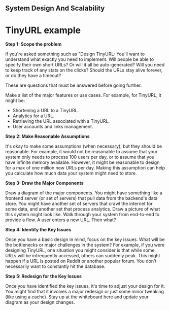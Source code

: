 ## System Design And Scalability

# TinyURL example
**Step 1: Scope the problem**

If you're asked something such as "Design TinyURL: You'll want to understand what exactly
you need to implement. Will people be able to specify their own short URLs? Or will it all
be auto-generated? Will you need to keep track of any stats on the clicks? Should the URLs
stay alive forever, or do they have a timeout?

These are questions that must be answered before going further.

Make a list of the major features or use cases. For example, for TinyURL, it might be:
- Shortening a URL to a TinyURL.
- Analytics for a URL.
- Retrieving the URL associated with a TinyURL.
- User accounts and links management.

**Step 2: Make Reasonable Assumptions**

It's okay to make some assumptions (when necessary), but they should be reasonable.
For example, it would not be reasonable to assume that your system only needs to process 100
users per day, or to assume that you have infinite memory available. However, it might be reasonable
to design for a max of one million new URLs per day. Making this assumption can help you calculate
how much data your system might need to store.

**Step 3: Draw the Major Components**

Draw a diagram of the major components. You might have something like a frontend server
(or set of servers) that pull data from the backend's data store. You might have another
set of servers that crawl the internet for some data, and another set that process analytics.
Draw a picture of what this system might look like.
Walk through your system from end-to-end to provide a flow. A user enters a new URL. Then what?

**Step 4: Identify the Key Issues**

Once you have a basic design in mind, focus on the key issues. What will be the bottlenecks or
major challenges in the system?
For example, if you were designing TinyURL, one situation you might consider is that while some
URLs will be infrequently accessed, others can suddenly peak. This might happen if a URL is posted
on Reddit or another popular forum. You don't necessarily want to constantly hit the database.

**Step 5: Redesign for the Key Issues**

Once you have identified the key issues, it's time to adjust your design for it. You might find that
it involves a major redesign or just some minor tweaking (like using a cache). Stay up at the whiteboard
here and update your diagram as your design changes.
